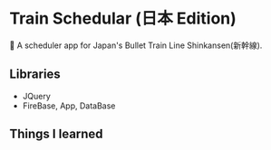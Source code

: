 # Train Schedular (日本 Edition)

:bullettrain_side: A scheduler app for Japan's Bullet Train Line Shinkansen(新幹線).

## Libraries

- JQuery
- FireBase, App, DataBase

## Things I learned